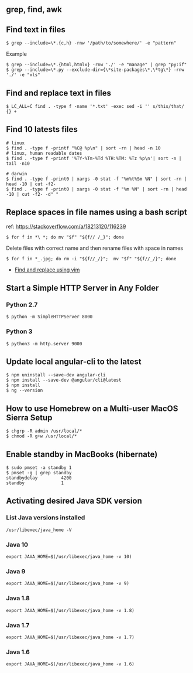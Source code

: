 ## grep, find, awk

## Find text in files

    $ grep --include=\*.{c,h} -rnw '/path/to/somewhere/' -e "pattern"

Example

    $ grep --include=\*.{html,htmlx} -rnw './' -e "manage" | grep "py:if"
    $ grep --include=\*.py --exclude-dir={\*site-packages\*,\*tg\*} -rnw './' -e "xls"

## Find and replace text in files

    $ LC_ALL=C find . -type f -name '*.txt' -exec sed -i '' s/this/that/ {} +

## Find 10 latests files

    # linux
    $ find . -type f -printf "%C@ %p\n" | sort -rn | head -n 10
    # linux, human readable dates
    $ find . -type f -printf '%TY-%Tm-%Td %TH:%TM: %Tz %p\n'| sort -n | tail -n10

    # darwin
    $ find . -type f -print0 | xargs -0 stat -f "%m%t%Sm %N" | sort -rn | head -10 | cut -f2-
    $ find . -type f -print0 | xargs -0 stat -f "%m %N" | sort -rn | head -10 | cut -f2- -d" "

## Replace spaces in file names using a bash script

ref: https://stackoverflow.com/a/18213120/116239

    $ for f in *\ *; do mv "$f" "${f// /_}"; done

Delete files with correct name and then rename files with space in names

    $ for f in *_.jpg; do rm -i "${f//_/}";  mv "$f" "${f//_/}"; done

- [Find and replace using vim](vim-nvim.md)

## Start a Simple HTTP Server in Any Folder

### Python 2.7

    $ python -m SimpleHTTPServer 8000

### Python 3

    $ python3 -m http.server 9000

## Update local angular-cli to the latest

    $ npm uninstall --save-dev angular-cli
    $ npm install --save-dev @angular/cli@latest
    $ npm install
    $ ng --version

## How to use Homebrew on a Multi-user MacOS Sierra Setup

    $ chgrp -R admin /usr/local/*
    $ chmod -R g+w /usr/local/*

## Enable standby in MacBooks (hibernate)

    $ sudo pmset -a standby 1
    $ pmset -g | grep standby
    standbydelay         4200
    standby              1

## Activating desired Java SDK version

### List Java versions installed

    /usr/libexec/java_home -V

### Java 10

    export JAVA_HOME=$(/usr/libexec/java_home -v 10)

### Java 9

    export JAVA_HOME=$(/usr/libexec/java_home -v 9)

### Java 1.8

    export JAVA_HOME=$(/usr/libexec/java_home -v 1.8)

### Java 1.7

    export JAVA_HOME=$(/usr/libexec/java_home -v 1.7)

### Java 1.6

    export JAVA_HOME=$(/usr/libexec/java_home -v 1.6)

